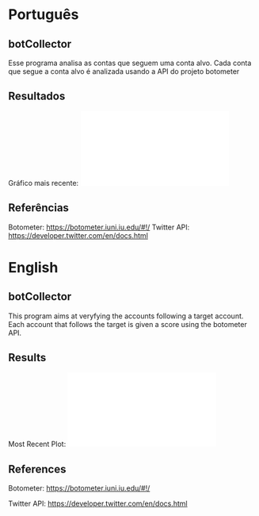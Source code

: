 # Português
## botCollector
Esse programa analisa as contas que seguem uma conta alvo.
Cada conta que segue a conta alvo é analizada usando a API do projeto botometer

## Resultados

Gráfico mais recente: ![Clique aqui](plots/plot.pdf)

## Referências
Botometer: https://botometer.iuni.iu.edu/#!/
Twitter API: https://developer.twitter.com/en/docs.html

# English
## botCollector
This program aims at veryfying the accounts following a target account.
Each account that follows the target is given a score using the botometer API.

## Results

Most Recent Plot: ![Click Here](plots/plot.pdf)

## References
Botometer: https://botometer.iuni.iu.edu/#!/

Twitter API: https://developer.twitter.com/en/docs.html
